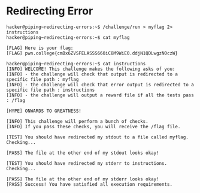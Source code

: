 # Redirecting Error

    hacker@piping~redirecting-errors:~$ /challenge/run > myflag 2> instructions
    hacker@piping~redirecting-errors:~$ cat myflag

    [FLAG] Here is your flag:
    [FLAG] pwn.college{cmBx6ZVSFELASSS660iC8M9WiE0.ddjN1QDLwgzN0czW}

    hacker@piping~redirecting-errors:~$ cat instructions
    [INFO] WELCOME! This challenge makes the following asks of you:
    [INFO] - the challenge will check that output is redirected to a specific file path : myflag
    [INFO] - the challenge will check that error output is redirected to a specific file path : instructions
    [INFO] - the challenge will output a reward file if all the tests pass : /flag

    [HYPE] ONWARDS TO GREATNESS!

    [INFO] This challenge will perform a bunch of checks.
    [INFO] If you pass these checks, you will receive the /flag file.

    [TEST] You should have redirected my stdout to a file called myflag. Checking...

    [PASS] The file at the other end of my stdout looks okay!

    [TEST] You should have redirected my stderr to instructions. Checking...

    [PASS] The file at the other end of my stderr looks okay!
    [PASS] Success! You have satisfied all execution requirements.